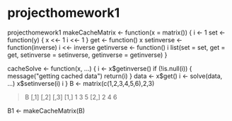 # projecthomework1
projecthomework1
makeCacheMatrix <- function(x = matrix()) {
    i <- 1
  set <- function(y) {
          x <<- 1
          i <<- 1
  }
  get <- function() x
  setinverse <- function(inverse) i <<- inverse
  getinverse <- function() i
  list(set = set,
       get = get,
       setinverse = setinverse,
       getinverse = getinverse)
}

cacheSolve <- function(x, ...) {
  i <- x$getinverse()
  if (!is.null(i)) {
          message("getting cached data")
          return(i)
  }
  data <- x$get()
  i <- solve(data, ...)
  x$setinverse(i)
  i
}
 B <- matrix(c(1,2,3,4,5,6),2,3)
> B
     [,1] [,2] [,3]
[1,]    1    3    5
[2,]    2    4    6
> 
B1 <- makeCacheMatrix(B)
